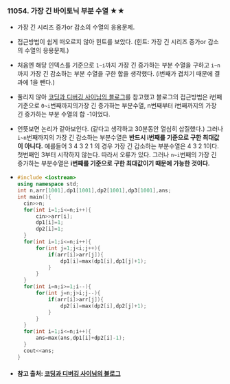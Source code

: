 ### 11054. 가장 긴 바이토닉 부분 수열 ★★

- 가장 긴 시리즈 증가or 감소의 수열의 응용문제.

- 접근방법이 쉽게 떠오르지 않아 힌트를 보았다. (힌트: 가장 긴 시리즈 증가or 감소의 수열의 응용문제.)

- 처음엔 해당 인덱스를 기준으로 `1~i`까지 가장 긴 증가하는 부분 수열을 구하고 `i~n`까지 가장 긴 감소하는 부분 수열을 구한 합을 생각했다. (i번째가 겹치기 때문에 결과에 1을 뺀다.)

- 풀리지 않아 [코딩과 디버깅 사이님의 블로그]( https://blog.naver.com/occidere/220852732226 )를 참고했고 블로그의 접근방법은  i번째 기준으로 `0~i`번째까지의가장 긴 증가하는 부분수열, n번째부터 i번째까지의 가장 긴 증가하는 부분 수열의 합 -1이었다.

- 언뜻보면 논리가 같아보인다. (같다고 생각하고 30분동안 열심히 삽질했다.) 그러나 `i~n`번째까지의 가장 긴 감소하는 부분수열은 **반드시 i번째를 기준으로 구한 최대값이 아니다.** 예를들어 3 4 3 2 1 의 경우 가장 긴 감소하는 부분수열은 4 3 2 1이다. 첫번째인 3부터 시작하지 않는다. 따라서 오류가 있다. 그러나 `n~i`번째의 가장 긴 증가하는 부분수열은 **i번째를 기준으로 구한 최대값이기 때문에 가능한 것이다.**

- ```c++
  #include <iostream>
  using namespace std;
  int n,arr[1001],dp1[1001],dp2[1001],dp3[1001],ans;
  int main(){
  	cin>>n;
  	for(int i=1;i<=n;i++){
  		cin>>arr[i];
  		dp1[i]=1;
  		dp2[i]=1;
  	}
  	for(int i=1;i<=n;i++){
  		for(int j=1;j<i;j++){
  			if(arr[i]>arr[j]){
  				dp1[i]=max(dp1[i],dp1[j]+1);
  			}
  		}
  	}
  	for(int i=n;i>=1;i--){
  		for(int j=n;j>i;j--){
  			if(arr[i]>arr[j]){
  				dp2[i]=max(dp2[i],dp2[j]+1);
  			}
  		}
  	}
  	for(int i=1;i<=n;i++){
  		ans=max(ans,dp1[i]+dp2[i]-1);
  	}
  	cout<<ans;
  }
  ```

- #### 참고 출처: [코딩과 디버깅 사이님의 블로그]( https://blog.naver.com/occidere/220852732226 )

  
